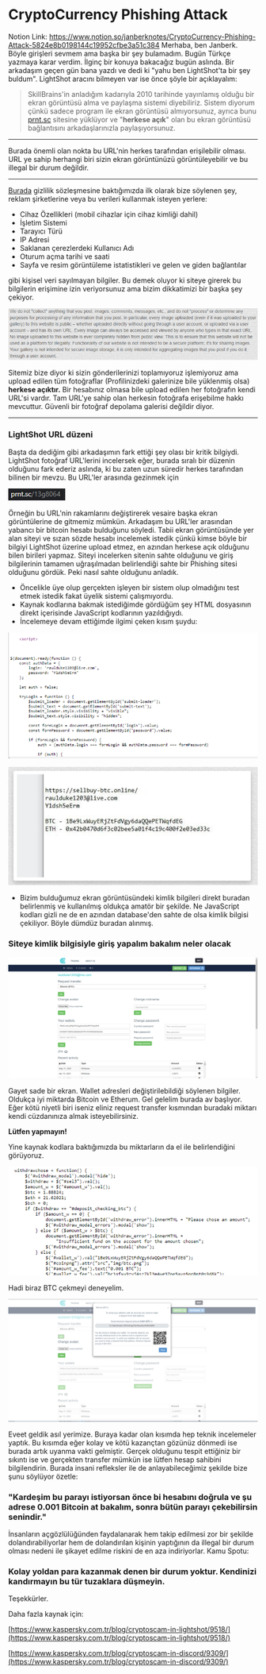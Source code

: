 # CryptoCurrency Phishing Attack

Notion Link: https://www.notion.so/janberknotes/CryptoCurrency-Phishing-Attack-5824e8b0198144c19952cfbe3a51c384
Merhaba, ben Janberk. Böyle girişleri sevmem ama başka bir şey bulamadım. Bugün Türkçe yazmaya karar verdim. İlginç bir konuya bakacağız bugün aslında. Bir arkadaşım geçen gün bana yazdı ve dedi ki "yahu ben LightShot'ta bir şey buldum". LightShot aracını bilmeyen var ise önce şöyle bir açıklayalım:

> SkillBrains'in anladığım kadarıyla 2010 tarihinde yayınlamış olduğu bir ekran görüntüsü alma ve paylaşma sistemi diyebiliriz. Sistem diyorum çünkü sadece program ile ekran görüntüsü almıyorsunuz, ayrıca bunu [prnt.sc](http://prnt.sc) sitesine yüklüyor ve "**herkese açık**" olan bu ekran görüntüsü bağlantısını arkadaşlarınızla paylaşıyorsunuz.

---

Burada önemli olan nokta bu URL'nin herkes tarafından erişilebilir olması. URL ye sahip herhangi biri sizin ekran görüntünüzü görüntüleyebilir ve bu illegal bir durum değildir.

---

[Burada](https://app.prntscr.com/tr/privacy.html) gizlilik sözleşmesine baktığımızda ilk olarak bize söylenen şey, reklam şirketlerine veya bu verileri kullanmak isteyen yerlere:

- Cihaz Özellikleri (mobil cihazlar için cihaz kimliği dahil)
- İşletim Sistemi
- Tarayıcı Türü
- IP Adresi
- Saklanan çerezlerdeki Kullanıcı Adı
- Oturum açma tarihi ve saati
- Sayfa ve resim görüntüleme istatistikleri ve gelen ve giden bağlantılar

gibi kişisel veri sayılmayan bilgiler. Bu demek oluyor ki siteye girerek bu bilgilerin erişimine izin veriyorsunuz ama bizim dikkatimizi bir başka şey çekiyor.

![CryptoCurrency%20Phishing%20Attack%203e5b07d60f2242dcb5d38208cf06c74b/Untitled.png](CryptoCurrency%20Phishing%20Attack%203e5b07d60f2242dcb5d38208cf06c74b/Untitled.png)

Sitemiz bize diyor ki sizin gönderilerinizi toplamıyoruz işlemiyoruz ama upload edilen tüm fotoğraflar (Profilinizdeki galerinize bile yüklenmiş olsa) **herkese açıktır.** Bir hesabınız olmasa bile upload edilen her fotoğrafın kendi URL'si vardır. Tam URL'ye sahip olan herkesin fotoğrafa erişebilme hakkı mevcuttur. Güvenli bir fotoğraf depolama galerisi değildir diyor.

---

### LightShot URL düzeni

Başta da dediğim gibi arkadaşımın fark ettiği şey olası bir kritik bilgiydi. LightShot fotoğraf URL'lerini incelersek eğer, burada sıralı bir düzenin olduğunu fark ederiz aslında, ki bu zaten uzun süredir herkes tarafından bilinen bir mevzu. Bu URL'ler arasında gezinmek için

![CryptoCurrency%20Phishing%20Attack%203e5b07d60f2242dcb5d38208cf06c74b/Untitled%201.png](CryptoCurrency%20Phishing%20Attack%203e5b07d60f2242dcb5d38208cf06c74b/Untitled%201.png)

Örneğin bu URL'nin rakamlarını değiştirerek vesaire başka ekran görüntülerine de gitmemiz mümkün. Arkadaşım bu URL'ler arasından yabancı bir bitcoin hesabı bulduğunu söyledi. Tabii ekran görüntüsünde yer alan siteyi ve sızan sözde hesabı incelemek istedik çünkü kimse böyle bir bilgiyi LightShot üzerine upload etmez, en azından herkese açık olduğunu bilen birileri yapmaz. Siteyi incelerken sitenin sahte olduğunu ve giriş bilgilerinin tamamen uğraşılmadan belirlendiği sahte bir Phishing sitesi olduğunu gördük. Peki nasıl sahte olduğunu anladık. 

- Öncelikle üye olup gerçekten işleyen bir sistem olup olmadığını test etmek istedik fakat üyelik sistemi çalışmıyordu.
- Kaynak kodlarına bakmak istediğimde gördüğüm şey HTML dosyasının direkt içerisinde JavaScript kodlarının yazıldığıydı.
- İncelemeye devam ettiğimde ilgimi çeken kısım şuydu:

![CryptoCurrency%20Phishing%20Attack%203e5b07d60f2242dcb5d38208cf06c74b/Untitled%202.png](CryptoCurrency%20Phishing%20Attack%203e5b07d60f2242dcb5d38208cf06c74b/Untitled%202.png)

![CryptoCurrency%20Phishing%20Attack%203e5b07d60f2242dcb5d38208cf06c74b/Untitled%203.png](CryptoCurrency%20Phishing%20Attack%203e5b07d60f2242dcb5d38208cf06c74b/Untitled%203.png)

- Bizim bulduğumuz ekran görüntüsündeki kimlik bilgileri direkt buradan belirlenmiş ve kullanılmış oldukça amatör bir şekilde. Ne JavaScript kodları gizli ne de en azından database'den sahte de olsa kimlik bilgisi çekiliyor. Böyle dümdüz buradan alınmış.

### Siteye kimlik bilgisiyle giriş yapalım bakalım neler olacak

![CryptoCurrency%20Phishing%20Attack%203e5b07d60f2242dcb5d38208cf06c74b/Untitled%204.png](CryptoCurrency%20Phishing%20Attack%203e5b07d60f2242dcb5d38208cf06c74b/Untitled%204.png)

Gayet sade bir ekran. Wallet adresleri değiştirilebildiği söylenen bilgiler. Oldukça iyi miktarda Bitcoin ve Etherum. Gel gelelim burada av başlıyor. Eğer kötü niyetli biri iseniz eliniz request transfer kısmından buradaki miktarı kendi  cüzdanınıza almak isteyebilirsiniz.

**Lütfen yapmayın!**

Yine kaynak kodlara baktığımızda bu miktarların da el ile belirlendiğini görüyoruz. 

![CryptoCurrency%20Phishing%20Attack%203e5b07d60f2242dcb5d38208cf06c74b/Untitled%205.png](CryptoCurrency%20Phishing%20Attack%203e5b07d60f2242dcb5d38208cf06c74b/Untitled%205.png)

Hadi biraz BTC çekmeyi deneyelim.

![CryptoCurrency%20Phishing%20Attack%203e5b07d60f2242dcb5d38208cf06c74b/Untitled%206.png](CryptoCurrency%20Phishing%20Attack%203e5b07d60f2242dcb5d38208cf06c74b/Untitled%206.png)

Eveet geldik asıl yerimize. Buraya kadar olan kısımda hep teknik incelemeler yaptık. Bu kısımda eğer kolay ve kötü kazançtan gözünüz dönmedi ise burada artık uyanma vakti gelmiştir. Gerçek olduğunu tespit ettiğiniz bir sıkıntı ise ve gerçekten transfer mümkün ise lütfen hesap sahibini bilgilendirin. Burada insani refleksler ile de anlayabileceğimiz şekilde bize şunu söylüyor özetle:

### "Kardeşim bu parayı istiyorsan önce bi hesabını doğrula ve şu adrese 0.001 Bitcoin at bakalım, sonra bütün parayı çekebilirsin senindir."

İnsanların açgözlülüğünden faydalanarak hem takip edilmesi zor bir şekilde dolandırabiliyorlar hem de dolandırılan kişinin yaptığının da illegal bir durum olması nedeni ile şikayet edilme riskini de en aza indiriyorlar. Kamu Spotu:

### Kolay yoldan para kazanmak denen bir durum yoktur. Kendinizi kandırmayın bu tür tuzaklara düşmeyin.

Teşekkürler.

Daha fazla kaynak için:

[https://www.kaspersky.com.tr/blog/cryptoscam-in-lightshot/9518/](https://www.kaspersky.com.tr/blog/cryptoscam-in-lightshot/9518/)

[https://www.kaspersky.com.tr/blog/cryptoscam-in-discord/9309/](https://www.kaspersky.com.tr/blog/cryptoscam-in-discord/9309/)
